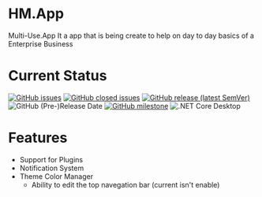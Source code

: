 # HM.App
Multi-Use.App
It a app that is being create to help on day to day basics of a Enterprise Business

# Current Status

[![GitHub issues](https://img.shields.io/github/issues-raw/WinterStudios/MeioMundo)](https://github.com/WinterStudios/MeioMundo/issues)
[![GitHub closed issues](https://img.shields.io/github/issues-closed-raw/WinterStudios/MeioMundo?color=green)](https://github.com/WinterStudios/MeioMundo/issues?q=is%3Aclosed)
[![GitHub release (latest SemVer)](https://img.shields.io/github/v/release/WinterStudios/MeioMundo?include_prereleases)](https://github.com/WinterStudios/MeioMundo/releases/latest)
![GitHub (Pre-)Release Date](https://img.shields.io/github/release-date-pre/WinterStudios/MeioMundo)
[![GitHub milestone](https://img.shields.io/github/milestones/progress-percent/WinterStudios/MeioMundo/1)](https://github.com/WinterStudios/MeioMundo/milestone/1)
![.NET Core Desktop](https://github.com/WinterStudios/HM/workflows/.NET%20Core%20Desktop/badge.svg)

# Features
- Support for Plugins
- Notification System
- Theme Color Manager
  - Ability to edit the top navegation bar (current isn't enable)


